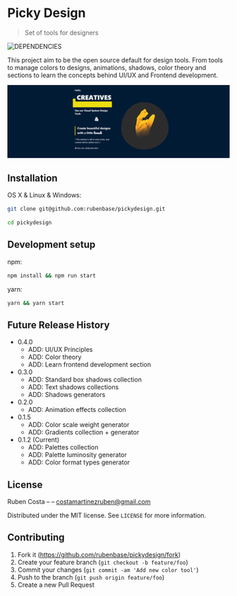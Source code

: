 # Picky Design
> Set of tools for designers

![DEPENDENCIES][dependencies-image]

This project aim to be the open source default for design tools. From tools to manage colors to designs, animations, shadows, color theory and sections to learn the concepts behind UI/UX and Frontend development.

![Hello Creatives!](https://github.com/rubenbase/pickydesign/blob/master/public/cover.png)

## Installation

OS X & Linux & Windows:

```sh
git clone git@github.com:rubenbase/pickydesign.git
```

```sh
cd pickydesign
```

## Development setup
npm:

```sh
npm install && npm run start
```

yarn:

```sh
yarn && yarn start

```

## Future Release History
* 0.4.0
    * ADD: UI/UX Principles
    * ADD: Color theory
    * ADD: Learn frontend development section
* 0.3.0
    * ADD: Standard box shadows collection
    * ADD: Text shadows collections
    * ADD: Shadows generators
* 0.2.0
    * ADD: Animation effects collection
* 0.1.5
    * ADD: Color scale weight generator
    * ADD: Gradients collection + generator
* 0.1.2 (Current)
    * ADD: Palettes collection
    * ADD: Palette luminosity generator
    * ADD: Color format types generator

## License

Ruben Costa – []() – costamartinezruben@gmail.com

Distributed under the MIT license. See ``LICENSE`` for more information.

## Contributing

1. Fork it (<https://github.com/rubenbase/pickydesign/fork>)
2. Create your feature branch (`git checkout -b feature/foo`)
3. Commit your changes (`git commit -am 'Add new color tool'`)
4. Push to the branch (`git push origin feature/foo`)
5. Create a new Pull Request

<!-- Markdown link & img dfn's -->
[dependencies-image]: https://img.shields.io/david/rubenbase/pickydesign.svg
